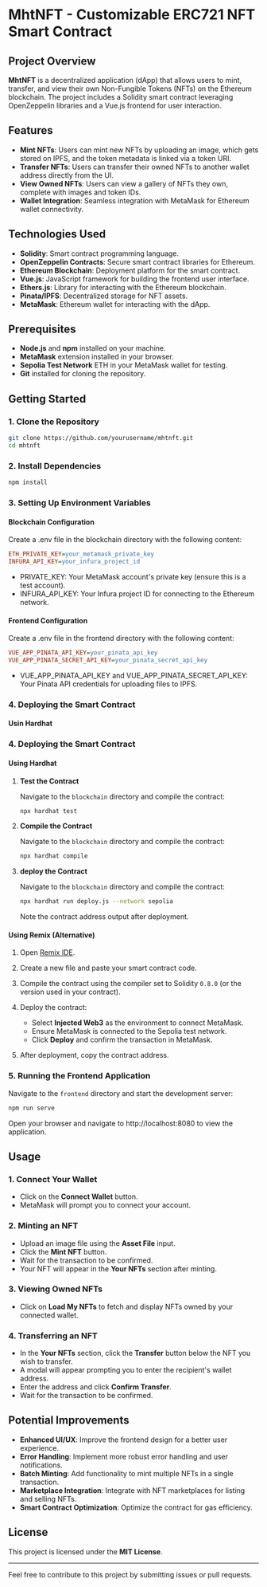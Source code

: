 # MhtNFT - Customizable ERC721 NFT Smart Contract

## Project Overview

**MhtNFT** is a decentralized application (dApp) that allows users to mint, transfer, and view their own Non-Fungible Tokens (NFTs) on the Ethereum blockchain. The project includes a Solidity smart contract leveraging OpenZeppelin libraries and a Vue.js frontend for user interaction.

## Features

- **Mint NFTs**: Users can mint new NFTs by uploading an image, which gets stored on IPFS, and the token metadata is linked via a token URI.
- **Transfer NFTs**: Users can transfer their owned NFTs to another wallet address directly from the UI.
- **View Owned NFTs**: Users can view a gallery of NFTs they own, complete with images and token IDs.
- **Wallet Integration**: Seamless integration with MetaMask for Ethereum wallet connectivity.

## Technologies Used

- **Solidity**: Smart contract programming language.
- **OpenZeppelin Contracts**: Secure smart contract libraries for Ethereum.
- **Ethereum Blockchain**: Deployment platform for the smart contract.
- **Vue.js**: JavaScript framework for building the frontend user interface.
- **Ethers.js**: Library for interacting with the Ethereum blockchain.
- **Pinata/IPFS**: Decentralized storage for NFT assets.
- **MetaMask**: Ethereum wallet for interacting with the dApp.

## Prerequisites

- **Node.js** and **npm** installed on your machine.
- **MetaMask** extension installed in your browser.
- **Sepolia Test Network** ETH in your MetaMask wallet for testing.
- **Git** installed for cloning the repository.

## Getting Started

### 1. Clone the Repository

```bash
git clone https://github.com/yourusername/mhtnft.git
cd mhtnft
```

### 2. Install Dependencies

```bash
npm install
```

### 3. Setting Up Environment Variables
#### Blockchain Configuration

Create a .env file in the blockchain directory with the following content:

```ini
ETH_PRIVATE_KEY=your_metamask_private_key
INFURA_API_KEY=your_infura_project_id
```
* PRIVATE_KEY: Your MetaMask account's private key (ensure this is a test account).
* INFURA_API_KEY: Your Infura project ID for connecting to the Ethereum network.

#### Frontend Configuration

Create a .env file in the frontend directory with the following content:

```ini
VUE_APP_PINATA_API_KEY=your_pinata_api_key
VUE_APP_PINATA_SECRET_API_KEY=your_pinata_secret_api_key
```

* VUE_APP_PINATA_API_KEY and VUE_APP_PINATA_SECRET_API_KEY: Your Pinata API credentials for uploading files to IPFS.

### 4. Deploying the Smart Contract
#### Usin Hardhat

### 4. Deploying the Smart Contract

#### Using Hardhat

1. **Test the Contract**

   Navigate to the `blockchain` directory and compile the contract:

   ```bash
   npx hardhat test
   ```
1. **Compile the Contract**

   Navigate to the `blockchain` directory and compile the contract:

   ```bash
   npx hardhat compile
   ```
1. **deploy the Contract**

    Navigate to the `blockchain` directory and compile the contract:
     ```bash
   npx hardhat run deploy.js --network sepolia
   ```
   Note the contract address output after deployment.


#### Using Remix (Alternative)

1. Open [Remix IDE](https://remix.ethereum.org/).

2. Create a new file and paste your smart contract code.

3. Compile the contract using the compiler set to Solidity `0.8.0` (or the version used in your contract).

4. Deploy the contract:
   - Select **Injected Web3** as the environment to connect MetaMask.
   - Ensure MetaMask is connected to the Sepolia test network.
   - Click **Deploy** and confirm the transaction in MetaMask.

5. After deployment, copy the contract address.

### 5. Running the Frontend Application

Navigate to the `frontend` directory and start the development server:

```bash
npm run serve
```
Open your browser and navigate to http://localhost:8080 to view the application.

## Usage

### 1. Connect Your Wallet

- Click on the **Connect Wallet** button.
- MetaMask will prompt you to connect your account.

### 2. Minting an NFT

- Upload an image file using the **Asset File** input.
- Click the **Mint NFT** button.
- Wait for the transaction to be confirmed.
- Your NFT will appear in the **Your NFTs** section after minting.

### 3. Viewing Owned NFTs

- Click on **Load My NFTs** to fetch and display NFTs owned by your connected wallet.

### 4. Transferring an NFT

- In the **Your NFTs** section, click the **Transfer** button below the NFT you wish to transfer.
- A modal will appear prompting you to enter the recipient's wallet address.
- Enter the address and click **Confirm Transfer**.
- Wait for the transaction to be confirmed.

## Potential Improvements

- **Enhanced UI/UX**: Improve the frontend design for a better user experience.
- **Error Handling**: Implement more robust error handling and user notifications.
- **Batch Minting**: Add functionality to mint multiple NFTs in a single transaction.
- **Marketplace Integration**: Integrate with NFT marketplaces for listing and selling NFTs.
- **Smart Contract Optimization**: Optimize the contract for gas efficiency.

## License

This project is licensed under the **MIT License**.

---

Feel free to contribute to this project by submitting issues or pull requests.
